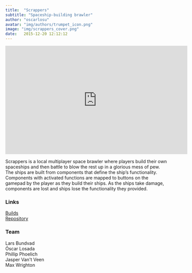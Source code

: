 ```yaml
---
title:  "Scrappers"
subtitle: "Spaceship-building brawler"
author: "oscarlosu"
avatar: "img/authors/trumpet_icon.png"
image: "img/scrappers_cover.png"
date:   2015-12-20 12:12:12
---
```


<iframe width="567" height="338" src="https://www.youtube.com/embed/nB-qPaXqYco" frameborder="0" allowfullscreen></iframe>

Scrappers is a local multiplayer space brawler where players build their own spaceships and then battle to blow the rest up in a glorious mess of pew. The ships are built from components that define the ship’s functionality. Components with activated functions are mapped to buttons on the gamepad by the player as they build their ships. As the ships take damage, components are lost and ships lose the functionality they provided.

### Links

[Builds](https://drive.google.com/open?id=0BwNZ_KkAVmdRWHN1eTZjRnplUHc)  
[Repository](https://github.com/oscarlosu/GameDesignProject.git)

### Team

Lars Bundvad  
Óscar Losada  
Phillip Phoelich  
Jasper Van't Veen  
Max Wrighton  